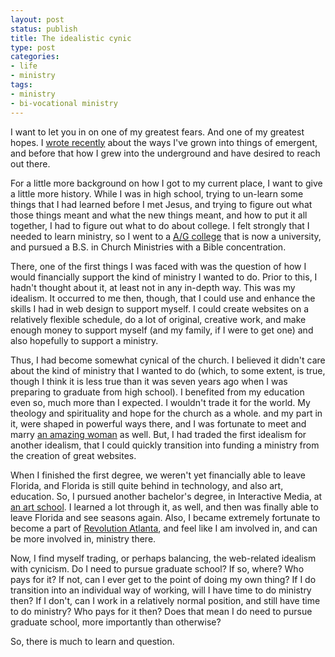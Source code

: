 ```yaml
---
layout: post
status: publish
title: The idealistic cynic
type: post
categories:
- life
- ministry
tags:
- ministry
- bi-vocational ministry
---
```

I want to let you in on one of my greatest fears. And one of my greatest hopes. I <a href="http://jonathanstegall.com/2008/04/05/story-of-emergence/">wrote recently</a> about the ways I've grown into things of emergent, and before that how I grew into the underground and have desired to reach out there.

For a little more background on how I got to my current place, I want to give a little more history. While I was in high school, trying to un-learn some things that I had learned before I met Jesus, and trying to figure out what those things meant and what the new things meant, and how to put it all together, I had to figure out what to do about college. I felt strongly that I needed to learn ministry, so I went to a <a href="http://www.seuniversity.edu/"><acronym title="Assembly of God">A/G</acronym> college</a> that is now a university, and pursued a B.S. in Church Ministries with a Bible concentration.

There, one of the first things I was faced with was the question of how I would financially support the kind of ministry I wanted to do. Prior to this, I hadn't thought about it, at least not in any in-depth way. This was my idealism. It occurred to me then, though, that I could use and enhance the skills I had in web design to support myself. I could create websites on a relatively flexible schedule, do a lot of original, creative work, and make enough money to support myself (and my family, if I were to get one) and also hopefully to support a ministry.

Thus, I had become somewhat cynical of the church. I believed it didn't care about the kind of ministry that I wanted to do (which, to some extent, is true, though I think it is less true than it was seven years ago when I was preparing to graduate from high school). I benefited from my education even so, much more than I expected. I wouldn't trade it for the world. My theology and spirituality and hope for the church as a whole. and my part in it, were shaped in powerful ways there, and I was fortunate to meet and marry <a href="http://kierastegall.com/">an amazing woman</a> as well. But, I had traded the first idealism for another idealism, that I could quickly transition into funding a ministry from the creation of great websites.

When I finished the first degree, we weren't yet financially able to leave Florida, and Florida is still quite behind in technology, and also art, education. So, I pursued another bachelor's degree, in Interactive Media, at <a href="http://www.academy.edu/">an art school</a>. I learned a lot through it, as well, and then was finally able to leave Florida and see seasons again. Also, I became extremely fortunate to become a part of <a href="http://www.revolutionatlanta.com/">Revolution Atlanta</a>, and feel like I am involved in, and can be more involved in, ministry there.

Now, I find myself trading, or perhaps balancing, the web-related idealism with cynicism. Do I need to pursue graduate school? If so, where? Who pays for it? If not, can I ever get to the point of doing my own thing? If I do transition into an individual way of working, will I have time to do ministry then? If I don't, can I work in a relatively normal position, and still have time to do ministry? Who pays for it then? Does that mean I do need to pursue graduate school, more importantly than otherwise?

So, there is much to learn and question.
